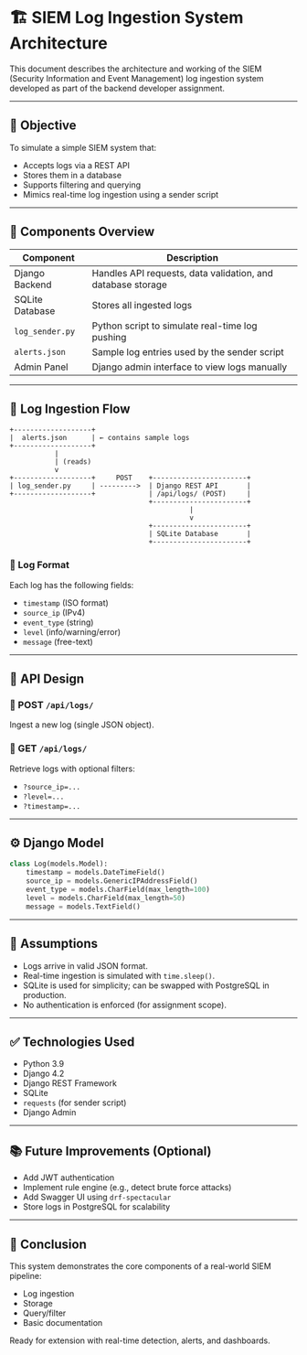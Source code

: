 # 🏗️ SIEM Log Ingestion System Architecture

This document describes the architecture and working of the SIEM (Security Information and Event Management) log ingestion system developed as part of the backend developer assignment.

---

## 📌 Objective

To simulate a simple SIEM system that:

* Accepts logs via a REST API
* Stores them in a database
* Supports filtering and querying
* Mimics real-time log ingestion using a sender script

---

## 🔧 Components Overview

| Component       | Description                                                 |
| --------------- | ----------------------------------------------------------- |
| Django Backend  | Handles API requests, data validation, and database storage |
| SQLite Database | Stores all ingested logs                                    |
| `log_sender.py` | Python script to simulate real-time log pushing             |
| `alerts.json`   | Sample log entries used by the sender script                |
| Admin Panel     | Django admin interface to view logs manually                |

---

## 🔁 Log Ingestion Flow

```text
+-------------------+
|  alerts.json      | ← contains sample logs
+-------------------+
           |
           | (reads)
           v
+-------------------+     POST    +-----------------------+
| log_sender.py     | --------->  | Django REST API       |
+-------------------+             | /api/logs/ (POST)     |
                                  +-----------------------+
                                            |
                                            v
                                  +-----------------------+
                                  | SQLite Database       |
                                  +-----------------------+
```

### 📝 Log Format

Each log has the following fields:

* `timestamp` (ISO format)
* `source_ip` (IPv4)
* `event_type` (string)
* `level` (info/warning/error)
* `message` (free-text)

---

## 🧪 API Design

### 🔹 POST `/api/logs/`

Ingest a new log (single JSON object).

### 🔹 GET `/api/logs/`

Retrieve logs with optional filters:

* `?source_ip=...`
* `?level=...`
* `?timestamp=...`

---

## ⚙️ Django Model

```python
class Log(models.Model):
    timestamp = models.DateTimeField()
    source_ip = models.GenericIPAddressField()
    event_type = models.CharField(max_length=100)
    level = models.CharField(max_length=50)
    message = models.TextField()
```

---

## 🧠 Assumptions

* Logs arrive in valid JSON format.
* Real-time ingestion is simulated with `time.sleep()`.
* SQLite is used for simplicity; can be swapped with PostgreSQL in production.
* No authentication is enforced (for assignment scope).

---

## ✅ Technologies Used

* Python 3.9
* Django 4.2
* Django REST Framework
* SQLite
* `requests` (for sender script)
* Django Admin

---

## 📚 Future Improvements (Optional)

* Add JWT authentication
* Implement rule engine (e.g., detect brute force attacks)
* Add Swagger UI using `drf-spectacular`
* Store logs in PostgreSQL for scalability

---

## 🙌 Conclusion

This system demonstrates the core components of a real-world SIEM pipeline:

* Log ingestion
* Storage
* Query/filter
* Basic documentation

Ready for extension with real-time detection, alerts, and dashboards.
